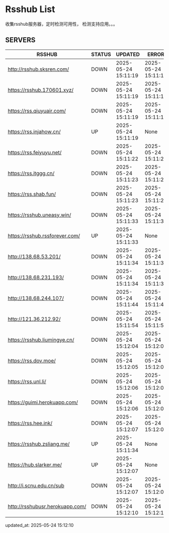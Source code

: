 # Rsshub List

收集rsshub服务器，定时检测可用性， 检测支持应用。。。


## SERVERS

|  RSSHUB   | STATUS  | UPDATED  | ERROR  | TWITTER |  
|  ----  | ----  | ----  | ----  | ---- |  
| http://rsshub.sksren.com/ | DOWN | 2025-05-24 15:11:19 | 2025-05-24 15:11:19 |  
| https://rsshub.170601.xyz/ | DOWN | 2025-05-24 15:11:19 | 2025-05-24 15:11:19 |  
| https://rss.qiuyuair.com/ | DOWN | 2025-05-24 15:11:19 | 2025-05-24 15:11:19 |  
| https://rss.injahow.cn/ | UP | 2025-05-24 15:11:19 | None ||  
| https://rss.feiyuyu.net/ | DOWN | 2025-05-24 15:11:22 | 2025-05-24 15:11:22 |  
| https://rss.itggg.cn/ | DOWN | 2025-05-24 15:11:23 | 2025-05-24 15:11:23 |  
| https://rss.shab.fun/ | DOWN | 2025-05-24 15:11:23 | 2025-05-24 15:11:23 |  
| https://rsshub.uneasy.win/ | DOWN | 2025-05-24 15:11:33 | 2025-05-24 15:11:33 |  
| https://rsshub.rssforever.com/ | UP | 2025-05-24 15:11:33 | None ||  
| http://138.68.53.201/ | DOWN | 2025-05-24 15:11:34 | 2025-05-24 15:11:34 |  
| http://138.68.231.193/ | DOWN | 2025-05-24 15:11:34 | 2025-05-24 15:11:34 |  
| http://138.68.244.107/ | DOWN | 2025-05-24 15:11:44 | 2025-05-24 15:11:44 |  
| http://121.36.212.92/ | DOWN | 2025-05-24 15:11:54 | 2025-05-24 15:11:54 |  
| https://rsshub.liumingye.cn/ | DOWN | 2025-05-24 15:12:04 | 2025-05-24 15:12:04 |  
| https://rss.dov.moe/ | DOWN | 2025-05-24 15:12:05 | 2025-05-24 15:12:05 |  
| https://rss.unl.li/ | DOWN | 2025-05-24 15:12:06 | 2025-05-24 15:12:06 |  
| https://guimi.herokuapp.com/ | DOWN | 2025-05-24 15:12:06 | 2025-05-24 15:12:06 |  
| https://rss.hee.ink/ | DOWN | 2025-05-24 15:12:07 | 2025-05-24 15:12:07 |  
| https://rsshub.zsliang.me/ | UP | 2025-05-24 15:11:34 | None |OK|  
| https://hub.slarker.me/ | UP | 2025-05-24 15:12:07 | None ||  
| http://i.scnu.edu.cn/sub | DOWN | 2025-05-24 15:12:07 | 2025-05-24 15:12:07 |  
| http://rsshubusr.herokuapp.com/ | DOWN | 2025-05-24 15:12:10 | 2025-05-24 15:12:10 |  
  

updated_at: 2025-05-24 15:12:10  
